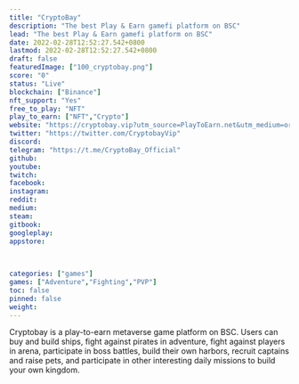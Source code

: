 ```yaml
---
title: "CryptoBay"
description: "The best Play & Earn gamefi platform on BSC"
lead: "The best Play & Earn gamefi platform on BSC"
date: 2022-02-28T12:52:27.542+0800
lastmod: 2022-02-28T12:52:27.542+0800
draft: false
featuredImage: ["100_cryptobay.png"]
score: "0"
status: "Live"
blockchain: ["Binance"]
nft_support: "Yes"
free_to_play: "NFT"
play_to_earn: ["NFT","Crypto"]
website: "https://cryptobay.vip?utm_source=PlayToEarn.net&utm_medium=organic&utm_campaign=gamepage"
twitter: "https://twitter.com/CryptobayVip"
discord: 
telegram: "https://t.me/CryptoBay_Official"
github: 
youtube: 
twitch: 
facebook: 
instagram: 
reddit: 
medium: 
steam: 
gitbook: 
googleplay: 
appstore: 

  
    
categories: ["games"]
games: ["Adventure","Fighting","PVP"]
toc: false
pinned: false
weight: 
---
```

Cryptobay is a play-to-earn metaverse game platform on BSC. Users can buy and build ships, fight against pirates in adventure, fight against players in arena, participate in boss battles, build their own harbors, recruit captains and raise pets, and participate in other interesting daily missions to build your own kingdom.